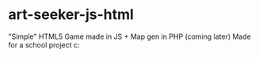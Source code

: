 # art-seeker-js-html

"Simple" HTML5 Game made in JS + Map gen in PHP (coming later)
Made for a school project c:
